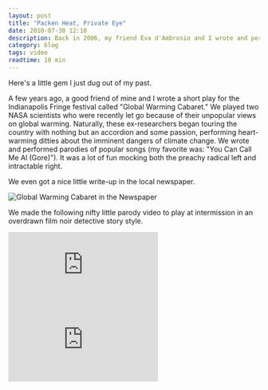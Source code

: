 ```yaml
---
layout: post
title: "Packen Heat, Private Eye"
date: 2010-07-30 12:10
description: Back in 2006, my friend Eva d'Ambrosio and I wrote and performed a 'Global Warming Cabaret'.
category: blog
tags: video
readtime: 10 min
---
```


Here's a little gem I just dug out of my past.

A few years ago, a good friend of mine and I wrote a short play for the Indianapolis Fringe festival called "Global Warming Cabaret." We played two NASA scientists who were recently let go because of their unpopular views on global warming. Naturally, these ex-researchers began touring the country with nothing but an accordion and some passion, performing heart-warming ditties about the imminent dangers of climate change. We wrote and performed parodies of popular songs (my favorite was: "You Can Call Me Al (Gore)"). It was a lot of fun mocking both the preachy radical left and intractable right.

We even got a nice little write-up in the local newspaper.

![Global Warming Cabaret in the Newspaper](https://images.williamhuster.com/posts/gwc.jpg)

We made the following nifty little parody video to play at intermission in an overdrawn film noir detective story style.

<iframe class="youtube-embed" src="https://www.youtube.com/embed/8YlJU5sTMf8?si=WLnfKx0DPRNG7zwL" title="YouTube video player" frameborder="0" allow="accelerometer; autoplay; clipboard-write; encrypted-media; gyroscope; picture-in-picture; web-share" allowfullscreen></iframe>

<iframe class="youtube-embed" src="https://www.youtube.com/embed/1POMorZTIFI?si=F6E4Hp3RDCk9-ZZH" title="YouTube video player" frameborder="0" allow="accelerometer; autoplay; clipboard-write; encrypted-media; gyroscope; picture-in-picture; web-share" allowfullscreen></iframe>
